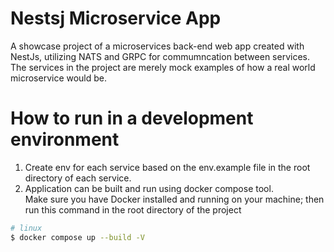 # Nestsj Microservice App
A showcase project of a microservices back-end web app created with NestJs, utilizing NATS and GRPC for commumncation between services.<br>
The services in the project are merely mock examples of how a real world microservice would be.

# How to run in a development environment
1. Create env for each service based on the env.example file in the root directory of each service.
2. Application can be built and run using docker compose tool.<br>
   Make sure you have Docker installed and running on your machine;
   then run this command in the root directory of the project
```bash
# linux
$ docker compose up --build -V
```

